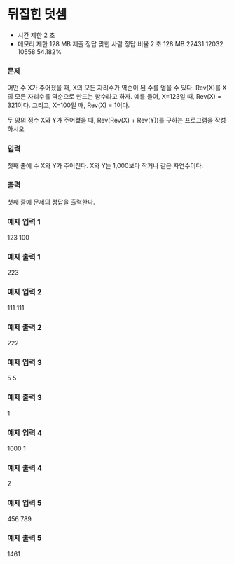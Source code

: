 # 뒤집힌 덧셈
- 시간 제한	2 초
- 메모리 제한	128 MB
제출	정답	맞힌 사람	정답 비율
2 초	128 MB	22431	12032	10558	54.182%
### 문제
어떤 수 X가 주어졌을 때, X의 모든 자리수가 역순이 된 수를 얻을 수 있다. Rev(X)를 X의 모든 자리수를 역순으로 만드는 함수라고 하자. 예를 들어, X=123일 때, Rev(X) = 321이다. 그리고, X=100일 때, Rev(X) = 1이다.

두 양의 정수 X와 Y가 주어졌을 때, Rev(Rev(X) + Rev(Y))를 구하는 프로그램을 작성하시오

### 입력
첫째 줄에 수 X와 Y가 주어진다. X와 Y는 1,000보다 작거나 같은 자연수이다.

### 출력
첫째 줄에 문제의 정답을 출력한다.

### 예제 입력 1 
123 100
### 예제 출력 1 
223
### 예제 입력 2 
111 111
### 예제 출력 2 
222
### 예제 입력 3 
5 5
### 예제 출력 3 
1
### 예제 입력 4 
1000 1
### 예제 출력 4 
2
### 예제 입력 5 
456 789
### 예제 출력 5 
1461
